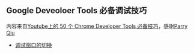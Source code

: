 ## Google Deveoloer Tools 必备调试技巧

内容来自[Youtube上的 50 个 Chrome Developer Tools 必备技巧](https://www.youtube.com/watch?v=xSrpjGSNqvI&list=PLXbU-2B80FvBhAYNx8qqx6gaNSKX9HlCm)，感谢[Parry Qiu](https://www.youtube.com/channel/UCTJl5ok3HDONqcOOavWbhtw)


* [调试窗口的切换](/tools/google-developer-tools/debug-window-switching.md)